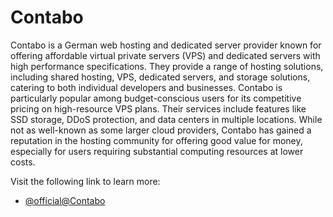 # Contabo

Contabo is a German web hosting and dedicated server provider known for offering affordable virtual private servers (VPS) and dedicated servers with high performance specifications. They provide a range of hosting solutions, including shared hosting, VPS, dedicated servers, and storage solutions, catering to both individual developers and businesses. Contabo is particularly popular among budget-conscious users for its competitive pricing on high-resource VPS plans. Their services include features like SSD storage, DDoS protection, and data centers in multiple locations. While not as well-known as some larger cloud providers, Contabo has gained a reputation in the hosting community for offering good value for money, especially for users requiring substantial computing resources at lower costs.

Visit the following link to learn more:

- [@official@Contabo](https://contabo.com/)